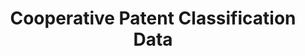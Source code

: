 ---
layout: default
bigquery: https://console.cloud.google.com/bigquery?p=patents-public-data&d=cpc&page=dataset
citation: '“Cooperative Patent Classification” by the EPO and USPTO, for public use. '
contributors: EPO, USPTO
cost: None
description: Cooperative Patent Classification Data contains the scheme and definitions
  of the Cooperative Patent Classification system for classifying patent documents.
  The CPC is the result of a partnership between the EPO and the USPTO in their joint
  effort to develop a common, internationally compatible classification system for
  technical documents, in particular patent publications, which will be used by both
  offices in the patent granting process
documentation: https://www.cooperativepatentclassification.org/cpcSchemeAndDefinitions
last_edit: 04/09/2022, 13:50:11
location: https://www.cooperativepatentclassification.org/index
maintained_by: USPTO, EPO
schema_fields:
- title_part
- childGroups
- titlePart
- notAllocatable
- applicationReferences
- child_groups
- date_revised
- synonyms
- breakdownCode
- additional_only
- informative_references
- breakdown_code
- ipcConcordant
- titleFull
- informativeReferences
- level
- children
- residual_references
- ipc_concordant
- glossary
- not_allocatable
- status
- sizeCache
- symbol
- application_references
- title_full
- dateRevised
- definition
- limiting_references
- residualReferences
- parents
- limitingReferences
shortname: cooperative_patent_classification
tags:
- patents
- science
title: Cooperative Patent Classification Data
uuid: 984374a7-16e9-4b35-9445-458daceb01bf
---
